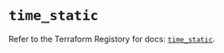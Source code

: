 # `time_static`

Refer to the Terraform Registory for docs: [`time_static`](https://registry.terraform.io/providers/hashicorp/time/0.7.2/docs/resources/static).

